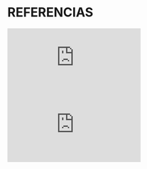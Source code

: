 # REFERENCIAS 

![Sostenibilidad](https://ediciones.grupoaran.com/transversal-papel/2452-sostenibilidad-aplicada-al-sistema-productivo.html)    
![Sistema productivo](https://ieditorial.net/certificado-direcci%C3%B3n-y-gesti%C3%B3n-empresarial/191460-Sostenibilidad-Aplicada-Al-Sistema-Productivo.html)  
